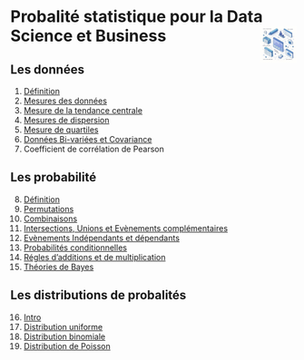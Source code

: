 # **Probalité statistique pour la Data Science et Business** <a href="../"><img src="../assets/atomicDs.png" alt="Data science" align="right" height="64px"></a>
## **Les données**
1. [Définition](1_data/definition)
2. [Mesures des données](1_data/dataMeasurement)  
3. [Mesure de la tendance centrale](1_data/measureCentralTendency)
4. [Mesures de dispersion](1_data/dispersionMeasurement)
5. [Mesure de quartiles](1_data/quartileMeasurement)
6. [Données Bi-variées et Covariance](1_data/bivariateDataAndCovariance)
7. Coefficient de corrélation de Pearson
## **Les probabilité**
8. [Définition](2_probability/definition)
9. [Permutations](2_probability/permutation)
10. [Combinaisons](2_probability/combinations)
11. [Intersections, Unions et Evènements complémentaires](2_probability/IntersectionsUnionsComplementaryEvents)
12. [Evènements Indépendants et dépendants](2_probability/independentAndDependentEvents)
13. [Probabilités conditionnelles](2_probability/conditionalProbability)
14. [Régles d’additions et de multiplication](2_probability/AdditionAndMultiplicationRules)
15. [Théories de Bayes](2_probability/BayesTheorem)
## **Les distributions de probalités**
16. [Intro](3_distributions/intro)
17. [Distribution uniforme](3_distributions/uniformDistribution)
18. [Distribution binomiale](3_distributions/binomialDistribution)
19. [Distribution de Poisson](3_distributions/poissonLaw)
<!-- 20. [Distribution normale]() -->
<!-- 21. [Distribution normale - Formules et Z-scores]() -->
<!-- 22. [Scripts Dash]() -->
<!-- ## **Les statistiques** -->
<!-- 23. Définition -->
<!-- 24. Échantillonnage -->
<!-- 25. Théorème Centrale Limite -->
<!-- 256. Erreur Type -->
<!-- 27. Test Statistique -->
<!--     1.  Exercice 1 -->
<!--     2.  Exercice 3 -->
<!-- 28. Erreurs de type 1 et 2 -->
<!-- 29. Distribution de T-Student -->
<!-- ## **Analyse de la variance (ANOVA)** -->
<!-- 30. Intro à l'ANOVA -->
<!-- 31. ANOVA - Analyse de la Variance -->
<!-- 32. Distribution-F -->
<!-- 33. ANOVA à 2 facteurs -->
<!-- 34. ANOVA avec 2 facteurs et Réplication -->
<!-- ## **La régression** -->
<!-- 35. Régression Linéaire -->
<!-- 36. Exemple de Régression -->
<!-- 37. Régression Multiple -->
<!-- ## **L'analyse du Khi carré** -->
<!-- 38. Analyse du Khi-Carré -->